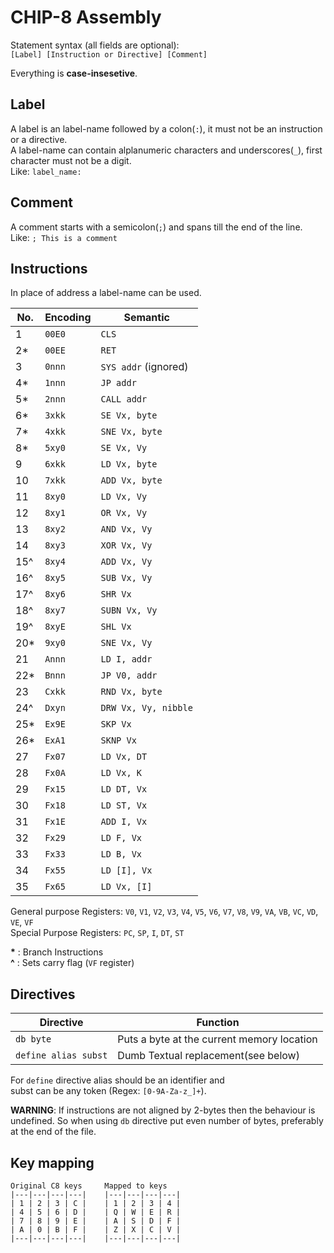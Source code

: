 CHIP-8 Assembly 
===

Statement syntax (all fields are optional):  
`[Label] [Instruction or Directive] [Comment]`

Everything is **case-insesetive**.

Label
---
A label is an label-name followed by a colon(`:`), it must not be an instruction or a directive.  
A label-name can contain alplanumeric characters and underscores(`_`), first character must not be a digit.  
Like: `label_name:`

Comment
---
A comment starts with a semicolon(`;`) and spans till the end of the line.  
Like: `; This is a comment`

Instructions
---
In place of address a label-name can be used.


| No. | Encoding | Semantic             |
| --- | -------- | -------------------- |
| 1   | `00E0`   | `CLS`                |
| 2*  | `00EE`   | `RET`                |
| 3   | `0nnn`   | `SYS addr` (ignored) |
| 4*  | `1nnn`   | `JP addr`            |
| 5*  | `2nnn`   | `CALL addr`          |
| 6*  | `3xkk`   | `SE Vx, byte`        |
| 7*  | `4xkk`   | `SNE Vx, byte`       |
| 8*  | `5xy0`   | `SE Vx, Vy`          |
| 9   | `6xkk`   | `LD Vx, byte`        |
| 10  | `7xkk`   | `ADD Vx, byte`       |
| 11  | `8xy0`   | `LD Vx, Vy`          |
| 12  | `8xy1`   | `OR Vx, Vy`          |
| 13  | `8xy2`   | `AND Vx, Vy`         |
| 14  | `8xy3`   | `XOR Vx, Vy`         |
| 15^ | `8xy4`   | `ADD Vx, Vy`         |
| 16^ | `8xy5`   | `SUB Vx, Vy`         |
| 17^ | `8xy6`   | `SHR Vx`             |
| 18^ | `8xy7`   | `SUBN Vx, Vy`        |
| 19^ | `8xyE`   | `SHL Vx`             |
| 20* | `9xy0`   | `SNE Vx, Vy`         |
| 21  | `Annn`   | `LD I, addr`         |
| 22* | `Bnnn`   | `JP V0, addr`        |
| 23  | `Cxkk`   | `RND Vx, byte`       |
| 24^ | `Dxyn`   | `DRW Vx, Vy, nibble` |
| 25* | `Ex9E`   | `SKP Vx`             |
| 26* | `ExA1`   | `SKNP Vx`            |
| 27  | `Fx07`   | `LD Vx, DT`          |
| 28  | `Fx0A`   | `LD Vx, K`           |
| 29  | `Fx15`   | `LD DT, Vx`          |
| 30  | `Fx18`   | `LD ST, Vx`          |
| 31  | `Fx1E`   | `ADD I, Vx`          |
| 32  | `Fx29`   | `LD F, Vx`           |
| 33  | `Fx33`   | `LD B, Vx`           |
| 34  | `Fx55`   | `LD [I], Vx`         |
| 35  | `Fx65`   | `LD Vx, [I]`         |

General purpose Registers: `V0`, `V1`, `V2`, `V3`, `V4`, `V5`, `V6`, `V7`, `V8`, `V9`,
`VA`, `VB`, `VC`, `VD`, `VE`, `VF`  
Special Purpose Registers: `PC`, `SP`, `I`, `DT`, `ST`

__*__ : Branch Instructions  
__^__ : Sets carry flag (`VF` register)

Directives
---

| Directive            | Function                                   |
| -------------------- | ------------------------------------------ |
| `db byte`            | Puts a byte at the current memory location |
| `define alias subst` | Dumb Textual replacement(see below)        |

For `define` directive alias should be an identifier and  
subst can be any token (Regex: `[0-9A-Za-z_]+`).

**WARNING**: If instructions are not aligned by 2-bytes then the behaviour is undefined.
So when using `db` directive put even number of bytes, preferably at the end of the file.


Key mapping
-----------

	Original C8 keys     Mapped to keys
	|---|---|---|---|    |---|---|---|---|
	| 1 | 2 | 3 | C |    | 1 | 2 | 3 | 4 |
	| 4 | 5 | 6 | D |    | Q | W | E | R |
	| 7 | 8 | 9 | E |    | A | S | D | F |
	| A | 0 | B | F |    | Z | X | C | V |
	|---|---|---|---|    |---|---|---|---|

